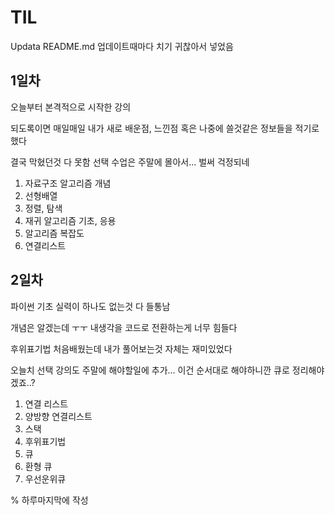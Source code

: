 # TIL

Updata README.md   업데이트때마다 치기 귀찮아서 넣었음


## 1일차

오늘부터 본격적으로 시작한 강의

되도록이면 매일매일 내가 새로 배운점, 느낀점 혹은 나중에 쓸것같은 정보들을 적기로 했다

결국 막혔던것 다 못함 선택 수업은 주말에 몰아서... 벌써 걱정되네


1. 자료구조 알고리즘 개념
2. 선형배열
3. 정렬, 탐색
4. 재귀 알고리즘 기초, 응용
5. 알고리즘 복잡도
6. 연결리스트

## 2일차

파이썬 기초 실력이 하나도 없는것 다 들통남

개념은 알겠는데 ㅜㅜ 내생각을 코드로 전환하는게 너무 힘들다

후위표기법 처음배웠는데 내가 풀어보는것 자체는 재미있었다

오늘치 선택 강의도 주말에 해야할일에 추가... 이건 순서대로 해야하니깐 큐로 정리해야겠죠..?


1. 연결 리스트
2. 양방향 연결리스트
3. 스택
4. 후위표기법
5. 큐
6. 환형 큐
7. 우선운위큐

% 하루마지막에 작성 
